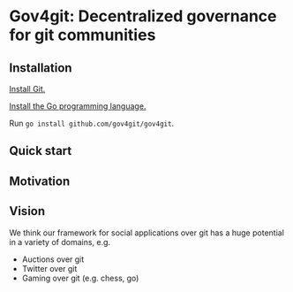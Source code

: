 # Gov4git: Decentralized governance for git communities


## Installation

[Install Git.](https://git-scm.com/book/en/v2/Getting-Started-Installing-Git)

[Install the Go programming language.](https://go.dev/doc/install)

Run `go install github.com/gov4git/gov4git`.

## Quick start

## Motivation

## Vision

We think our framework for social applications over git has a huge potential in a variety of domains, e.g.
  - Auctions over git
  - Twitter over git
  - Gaming over git (e.g. chess, go)
